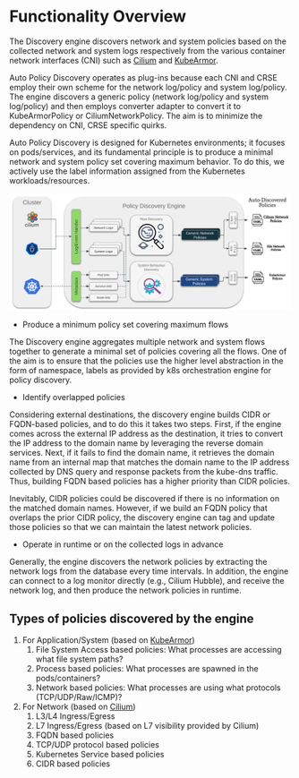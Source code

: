 # Functionality Overview

The Discovery engine discovers network and system policies based on the collected network and system logs respectively from the various container network interfaces (CNI) such as [Cilium](https://github.com/cilium/cilium/) and [KubeArmor](https://github.com/kubearmor/kubearmor).

Auto Policy Discovery operates as plug-ins because each CNI and CRSE employ their own scheme for the network log/policy and system log/policy. The engine discovers a generic policy (network log/policy and system log/policy) and then employs converter adapter to convert it to KubeArmorPolicy or CiliumNetworkPolicy. The aim is to minimize the dependency on CNI, CRSE specific quirks.

Auto Policy Discovery is designed for Kubernetes environments; it focuses on pods/services, and its fundamental principle is to produce a minimal network and system policy set covering maximum behavior. To do this, we actively use the label information assigned from the Kubernetes workloads/resources.

![Alt test](./resources/policy-discovery.png "High Level Design")

* Produce a minimum policy set covering maximum flows

The Discovery engine aggregates multiple network and system flows together to generate a minimal set of policies covering all the flows. One of the aim is to ensure that the policies use the higher level abstraction in the form of namespace, labels as provided by k8s orchestration engine for policy discovery.

* Identify overlapped policies

Considering external destinations, the discovery engine builds CIDR or FQDN-based policies, and to do this it takes two steps. First, if the engine comes across the external IP address as the destination, it tries to convert the IP address to the domain name by leveraging the reverse domain services. Next, if it fails to find the domain name, it retrieves the domain name from an internal map that matches the domain name to the IP address collected by DNS query and response packets from the kube-dns traffic. Thus, building FQDN based policies has a higher priority than CIDR policies.

Inevitably, CIDR policies could be discovered if there is no information on the matched domain names. However, if we build an FQDN policy that overlaps the prior CIDR policy, the discovery engine can tag and update those policies so that we can maintain the latest network policies.

* Operate in runtime or on the collected logs in advance

Generally, the engine discovers the network policies by extracting the network logs from the database every time intervals. In addition, the engine can connect to a log monitor directly (e.g., Cilium Hubble), and receive the network log, and then produce the network policies in runtime.

## Types of policies discovered by the engine

1. For Application/System (based on [KubeArmor](https://github.com/kubearmor/kubearmor))
	1. File System Access based policies: What processes are accessing what file system paths?
	1. Process based policies: What processes are spawned in the pods/containers?
	1. Network based policies: What processes are using what protocols (TCP/UDP/Raw/ICMP)?
1. For Network (based on [Cilium](https://github.com/cilium/cilium))
	1. L3/L4 Ingress/Egress
	1. L7 Ingress/Egress (based on L7 visibility provided by Cilium)
	1. FQDN based policies
	1. TCP/UDP protocol based policies
	1. Kubernetes Service based policies
	1. CIDR based policies
